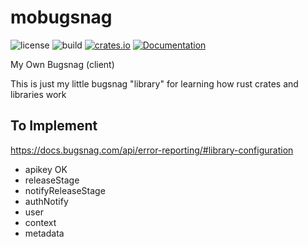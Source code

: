# mobugsnag
![license](https://img.shields.io/crates/l/mobugsnag)
![build](https://github.com/zpeters/mobugsnag/workflows/build/badge.svg)
[![crates.io](https://img.shields.io/crates/v/mobugsnag)](https://crates.io/crates/mobugsnag)
[![Documentation](https://docs.rs/mobugsnag/badge.svg)](https://docs.rs/mobugsnag/)

My Own Bugsnag (client)

This is just my little bugsnag "library" for learning how rust crates and libraries work



## To Implement
https://docs.bugsnag.com/api/error-reporting/#library-configuration

- apikey OK
- releaseStage
- notifyReleaseStage
- authNotify
- user
- context
- metadata
